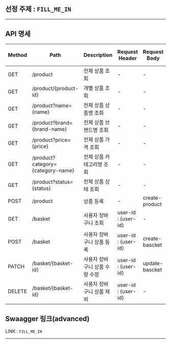 ## 선정 주제 : `FILL_ME_IN`
---
## API 명세

| Method | Path | Description | Request Header | Request Body | Response Status Code | Response Body |
| --- | --- | --- | --- | --- | --- | --- |
| GET | /product | 전체 상품 조회 | - | - | 200 OK | List<product> |
| GET | /product/{product-id} | 개별 상품 조회 | - | - | 200 OK | product |
| GET | /product?name={name} | 전체 상품 상품명 조회 | - | - | 200 OK | List<product> |
| GET | /product?brand={brand-name} | 전체 상품 브랜드명 조회 | - | - | 200 OK | List<product> |
| GET | /product?price={price} | 전체 상품 가격 조회 | - | - | 200 OK | List<product> |
| GET | /product?category={category-name} | 전체 상품 카테고리명 조회 | - | - | 200 OK | List<product> |
| GET | /product?status={status} | 전체 상품 상태 조회 | - | - | 200 OK | List<product> |
| POST | /product | 상품 등록 | - | create-product | 201 Created | List<product> |
| GET | /basket | 사용자 장바구니 조회 | user-id : {user-id} | - | 200 OK | List<bascket> |
| POST | /basket | 사용자  장바구니 상품 등록 | user-id : {user-id} | create-bascket | 201 Created | List<bascket> |
| PATCH | /basket/{basket-id} | 사용자 장바구니 상품 수량 수정 | user-id : {user-id} | update-bascket | 200 OK | List<bascket> |
| DELETE | /basket/{basket-id} | 사용자 장바구니 상품 제외 | user-id : {user-id} | - | 200 OK | List<bascket> |


## Swaagger 링크(advanced)
LINK : `FILL_ME_IN`

---
